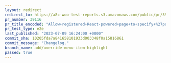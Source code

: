 ```yaml
---
layout: redirect
redirect_to: https://a8c-woo-test-reports.s3.amazonaws.com/public/pr/39116/e2e/index.html
pr_number: 39116
pr_title_encoded: "Allow+registered+React-powered+page+to+specify+%27parent+path%27"
pr_test_type: e2e
last_published: "2023-07-09 16:24:00 +0000"
commit_sha: 10205fda7a841658101933d003348f0a15816861
commit_message: "Changelog."
branch_name: add/override-menu-item-highlight
passed: true
---
```


